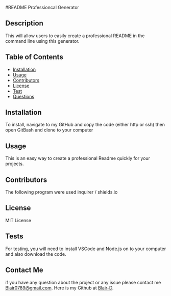 
  #README Professioncal Generator

  ## Description
  This will allow users to easily create a professional README in the command line using this generator.  

  ## Table of Contents
  - [Installation](#installation)
  - [Usage](#usage)
  - [Contributors](#contributors)
  - [License](#license)
  - [Test](#tests)
  - [Questions](#questions)
  

  ## Installation
  To install, navigate to my GitHub and copy the code (either http or ssh) then open GitBash and clone to your computer

  ## Usage
  This is an easy way to create a professional Readme quickly for your projects. 

  ## Contributors
  The following program were used inquirer / shields.io

  ## License
  MIT License

  ## Tests
  For testing, you will need to install VSCode and Node.js on to your computer and also download the code.

  ## Contact Me
  if you have any question about the project or any issue please contact me [Blair0789@gmail.com](mailto:blair0789@gmail.com). Here is my Github at [Blair-D](https://github.com/Blair-D).


 
  